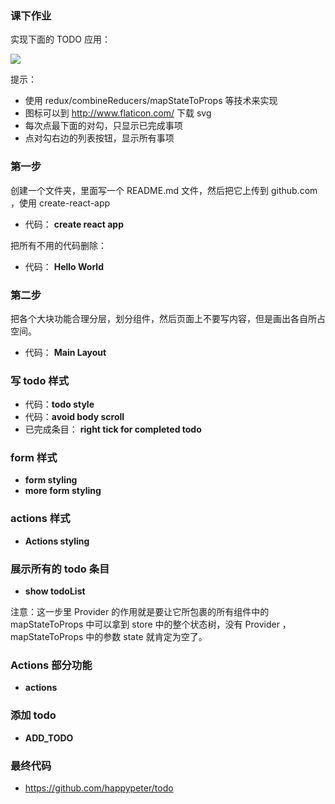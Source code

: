 ### 课下作业

实现下面的 TODO 应用：

![](http://digicity-1253322599.costj.myqcloud.com/todo.png)

提示：

- 使用 redux/combineReducers/mapStateToProps 等技术来实现
- 图标可以到  http://www.flaticon.com/ 下载 svg
- 每次点最下面的对勾，只显示已完成事项
- 点对勾右边的列表按钮，显示所有事项

### 第一步

创建一个文件夹，里面写一个 README.md 文件，然后把它上传到 github.com ，使用 create-react-app


- 代码： **create react app**

把所有不用的代码删除：

- 代码： **Hello World**


### 第二步

把各个大块功能合理分层，划分组件，然后页面上不要写内容，但是画出各自所占空间。

- 代码： **Main Layout**

### 写 todo 样式

- 代码：**todo style**
- 代码：**avoid body scroll**
- 已完成条目： **right tick for completed todo**

### form 样式

- **form styling**
- **more form styling**

### actions 样式

- **Actions styling**

### 展示所有的 todo 条目

- **show todoList**

注意：这一步里 Provider 的作用就是要让它所包裹的所有组件中的 mapStateToProps 中可以拿到 store 中的整个状态树，没有 Provider ，mapStateToProps 中的参数 state 就肯定为空了。


### Actions 部分功能

- **actions**


### 添加 todo

- **ADD_TODO**


### 最终代码

- https://github.com/happypeter/todo
